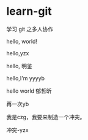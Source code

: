 # learn-git
学习 git 之多人协作

hello, world!

hello,yzx

hello, 明鉴

hello,I'm yyyyb

hello world 郁哲昕

再一次yb

我是czg，我要来制造一个冲突。

冲突-yzx